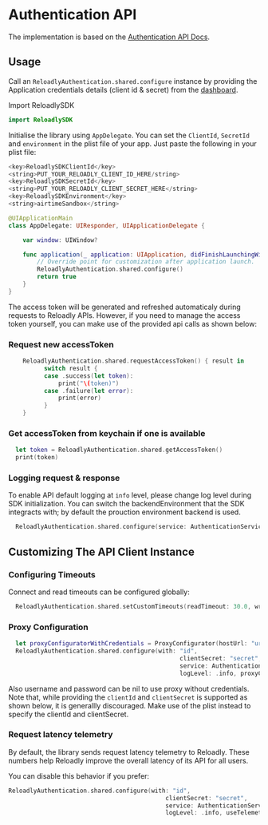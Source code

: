 # Authentication API

The implementation is based on the [Authentication API Docs](https://developers.reloadly.com/#authentication-api).

## Usage

Call an `ReloadlyAuthentication.shared.configure` instance by providing the Application credentials details (client id & secret) from
the [dashboard](https://www.reloadly.com/developers/api-settings).

Import ReloadlySDK
```swift
import ReloadlySDK
```
Initialise the library using `AppDelegate`. You can set the `ClientId`, `SecretId` and `environment` in the plist file of your app. Just paste the following in your plist file:

```swift
<key>ReloadlySDKClientId</key>
<string>PUT_YOUR_RELOADLY_CLIENT_ID_HERE/string>
<key>ReloadlySDKSecretId</key>
<string>PUT_YOUR_RELOADLY_CLIENT_SECRET_HERE</string>
<key>ReloadlySDKEnvironment</key>
<string>airtimeSandbox</string>
```

```swift
@UIApplicationMain
class AppDelegate: UIResponder, UIApplicationDelegate {

    var window: UIWindow?

    func application(_ application: UIApplication, didFinishLaunchingWithOptions launchOptions: [UIApplication.LaunchOptionsKey: Any]?) -> Bool {
        // Override point for customization after application launch.
        ReloadlyAuthentication.shared.configure()
        return true
    }
}
```

The access token will be generated and refreshed automaticaly during requests to Reloadly APIs. However, if you need to manage the access token yourself, you can make use of the provided api calls as shown below:

### Request new accessToken
```swift
    ReloadlyAuthentication.shared.requestAccessToken() { result in
          switch result {
          case .success(let token):
              print("\(token)")
          case .failure(let error):
              print(error)
          }
    }
```

### Get accessToken from keychain if one is available
```swift
  let token = ReloadlyAuthentication.shared.getAccessToken()
  print(token)
```

### Logging request & response

To enable API default logging at `info` level, please change log level during SDK initialization.
You can switch the backendEnvironment that the SDK integracts with; by default the prouction environment backend is used.

```swift
  ReloadlyAuthentication.shared.configure(service: AuthenticationService(backendEnvironment: .airtimeSandbox), logLevel: .info)
```

## Customizing The API Client Instance

### Configuring Timeouts

Connect and read timeouts can be configured globally:

```swift
  ReloadlyAuthentication.shared.setCustomTimeouts(readTimeout: 30.0, writeTimeout: 30.0)
```

### Proxy Configuration

```swift
  let proxyConfiguratorWithCredentials = ProxyConfigurator(hostUrl: "url", port: 8043, username: "username", password: "password")
  ReloadlyAuthentication.shared.configure(with: "id",
                                                clientSecret: "secret",
                                                service: AuthenticationService(backendEnvironment: .airtimeSandbox),
                                                logLevel: .info, proxyConfiguration: proxyConfiguratorWithCredentials)

```
Also username and password can be nil to use proxy without credentials.
Note that, while providing the `clientId` and `clientSecret` is supported as shown below, it is generallly discouraged. Make use of the plist instead to specify the clientId and clientSecret.


### Request latency telemetry

By default, the library sends request latency telemetry to Reloadly. These numbers help Reloadly improve the overall latency of its API for all users.

You can disable this behavior if you prefer:

```swift
ReloadlyAuthentication.shared.configure(with: "id",
                                            clientSecret: "secret",
                                            service: AuthenticationService(backendEnvironment: .airtimeSandbox),
                                            logLevel: .info, useTelemetry: false)

```
